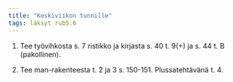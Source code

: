 ```yaml
---
title: "Keskiviikon tunnille"
tags: läksyt rub5.6
---
```


1. Tee työvihkosta s. 7 ristikko ja kirjasta s. 40 t. 9(+) ja s. 44 t. B (pakollinen).

2. Tee man-rakenteesta t. 2 ja 3 s. 150-151. Plussatehtävänä t. 4.